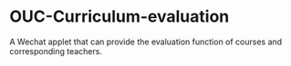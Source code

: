 # OUC-Curriculum-evaluation
A Wechat applet that can provide the evaluation function of courses and corresponding teachers.

